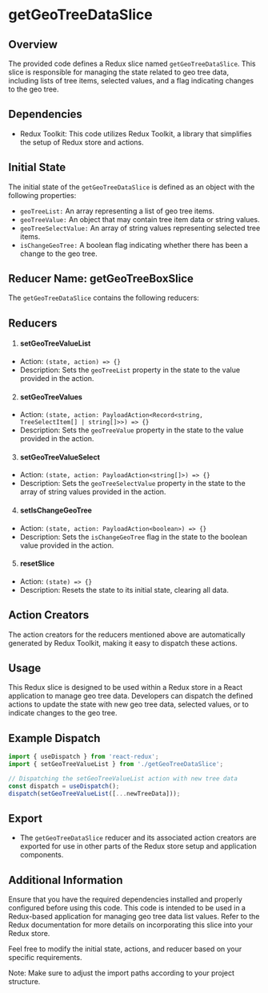 # getGeoTreeDataSlice

## Overview
The provided code defines a Redux slice named `getGeoTreeDataSlice`. This slice is responsible for managing the state related to geo tree data, including lists of tree items, selected values, and a flag indicating changes to the geo tree.

## Dependencies
- Redux Toolkit: This code utilizes Redux Toolkit, a library that simplifies the setup of Redux store and actions.

## Initial State
The initial state of the `getGeoTreeDataSlice` is defined as an object with the following properties:

- `geoTreeList:` An array representing a list of geo tree items.
- `geoTreeValue:` An object that may contain tree item data or string values.
- `geoTreeSelectValue:` An array of string values representing selected tree items.
- `isChangeGeoTree:` A boolean flag indicating whether there has been a change to the geo tree.


## Reducer Name: getGeoTreeBoxSlice
The `getGeoTreeDataSlice` contains the following reducers:


## Reducers
1) #### setGeoTreeValueList
- Action: `(state, action) => {}`
- Description: Sets the `geoTreeList` property in the state to the value provided in the action.

2) #### setGeoTreeValues
- Action: `(state, action: PayloadAction<Record<string, TreeSelectItem[] | string[]>>) => {}`
- Description: Sets the `geoTreeValue` property in the state to the value provided in the action.

3) #### setGeoTreeValueSelect
- Action: `(state, action: PayloadAction<string[]>) => {}`
- Description: Sets the `geoTreeSelectValue` property in the state to the array of string values provided in the action.

4) #### setIsChangeGeoTree
- Action: `(state, action: PayloadAction<boolean>) => {}`
- Description: Sets the `isChangeGeoTree` flag in the state to the boolean value provided in the action.

5) #### resetSlice
- Action: `(state) => {}`
- Description: Resets the state to its initial state, clearing all data.
## Action Creators
The action creators for the reducers mentioned above are automatically generated by Redux Toolkit, making it easy to dispatch these actions.

## Usage
This Redux slice is designed to be used within a Redux store in a React application to manage geo tree data. Developers can dispatch the defined actions to update the state with new geo tree data, selected values, or to indicate changes to the geo tree.

## Example Dispatch
```jsx
import { useDispatch } from 'react-redux';
import { setGeoTreeValueList } from './getGeoTreeDataSlice';

// Dispatching the setGeoTreeValueList action with new tree data
const dispatch = useDispatch();
dispatch(setGeoTreeValueList([...newTreeData]));
```
## Export
- The `getGeoTreeDataSlice` reducer and its associated action creators are exported for use in other parts of the Redux store setup and application components.
## Additional Information
Ensure that you have the required dependencies installed and properly configured before using this code. This code is intended to be used in a Redux-based application for managing geo tree data list values. Refer to the Redux documentation for more details on incorporating this slice into your Redux store.

Feel free to modify the initial state, actions, and reducer based on your specific requirements.

Note: Make sure to adjust the import paths according to your project structure.
